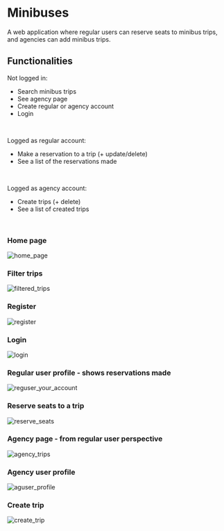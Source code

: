 # Minibuses

A web application where regular users can reserve seats to minibus trips, and agencies can add minibus trips.


## Functionalities

Not logged in:
- Search minibus trips
- See agency page
- Create regular or agency account
- Login
<br>

Logged as regular account:
- Make a reservation to a trip (+ update/delete)
- See a list of the reservations made
<br>

Logged as agency account:
- Create trips (+ delete)
- See a list of created trips
<br>

### Home page
![home_page](https://user-images.githubusercontent.com/92738316/191278778-79403787-2058-4fd5-8a9e-721c2958d24a.jpg)

### Filter trips
![filtered_trips](https://user-images.githubusercontent.com/92738316/191280013-ebb10a1a-53e7-4a57-bde1-15d78d483324.jpg)

### Register
![register](https://user-images.githubusercontent.com/92738316/191280583-9fe15a77-da6c-4c3a-8668-e12bfffdfd5c.jpg)

### Login
![login](https://user-images.githubusercontent.com/92738316/191280079-914eb382-8c4b-4a6d-804e-25428d87e15a.jpg)

### Regular user profile - shows reservations made
![reguser_your_account](https://user-images.githubusercontent.com/92738316/191280728-4baa2bb0-a389-4fe4-9056-ea7e557cea59.jpg)

### Reserve seats to a trip
![reserve_seats](https://user-images.githubusercontent.com/92738316/191282082-34b6b71c-77a8-4706-8ef2-256dec3845f2.jpg)

### Agency page - from regular user perspective
![agency_trips](https://user-images.githubusercontent.com/92738316/191281122-349e5654-6462-476b-a1bc-7182e13ade6b.jpg)

### Agency user profile
![aguser_profile](https://user-images.githubusercontent.com/92738316/191280785-adffca74-143c-46c9-8559-766db248236f.jpg)

### Create trip
![create_trip](https://user-images.githubusercontent.com/92738316/191281954-ce296664-8429-4aae-86f9-c902b16196b8.jpg)

